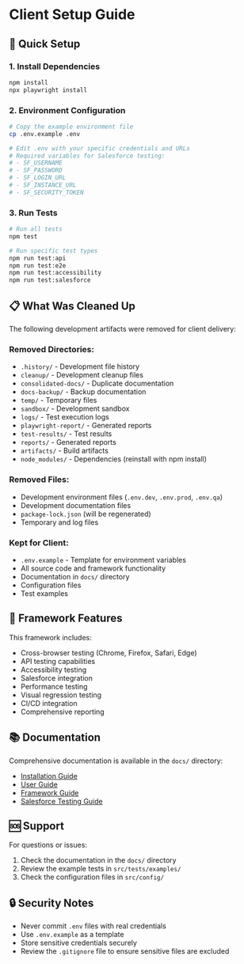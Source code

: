 # Client Setup Guide

## 🚀 Quick Setup

### 1. Install Dependencies
```bash
npm install
npx playwright install
```

### 2. Environment Configuration
```bash
# Copy the example environment file
cp .env.example .env

# Edit .env with your specific credentials and URLs
# Required variables for Salesforce testing:
# - SF_USERNAME
# - SF_PASSWORD  
# - SF_LOGIN_URL
# - SF_INSTANCE_URL
# - SF_SECURITY_TOKEN
```

### 3. Run Tests
```bash
# Run all tests
npm test

# Run specific test types
npm run test:api
npm run test:e2e
npm run test:accessibility
npm run test:salesforce
```

## 📋 What Was Cleaned Up

The following development artifacts were removed for client delivery:

### Removed Directories:
- `.history/` - Development file history
- `cleanup/` - Development cleanup files
- `consolidated-docs/` - Duplicate documentation
- `docs-backup/` - Backup documentation
- `temp/` - Temporary files
- `sandbox/` - Development sandbox
- `logs/` - Test execution logs
- `playwright-report/` - Generated reports
- `test-results/` - Test results
- `reports/` - Generated reports
- `artifacts/` - Build artifacts
- `node_modules/` - Dependencies (reinstall with npm install)

### Removed Files:
- Development environment files (`.env.dev`, `.env.prod`, `.env.qa`)
- Development documentation files
- `package-lock.json` (will be regenerated)
- Temporary and log files

### Kept for Client:
- `.env.example` - Template for environment variables
- All source code and framework functionality
- Documentation in `docs/` directory
- Configuration files
- Test examples

## 🔧 Framework Features

This framework includes:
- Cross-browser testing (Chrome, Firefox, Safari, Edge)
- API testing capabilities
- Accessibility testing
- Salesforce integration
- Performance testing
- Visual regression testing
- CI/CD integration
- Comprehensive reporting

## 📚 Documentation

Comprehensive documentation is available in the `docs/` directory:
- [Installation Guide](docs/INSTALLATION.md)
- [User Guide](docs/USER_GUIDE.md)
- [Framework Guide](docs/FRAMEWORK_GUIDE.md)
- [Salesforce Testing Guide](docs/salesforce-testing-guide.md)

## 🆘 Support

For questions or issues:
1. Check the documentation in the `docs/` directory
2. Review the example tests in `src/tests/examples/`
3. Check the configuration files in `src/config/`

## 🔒 Security Notes

- Never commit `.env` files with real credentials
- Use `.env.example` as a template
- Store sensitive credentials securely
- Review the `.gitignore` file to ensure sensitive files are excluded